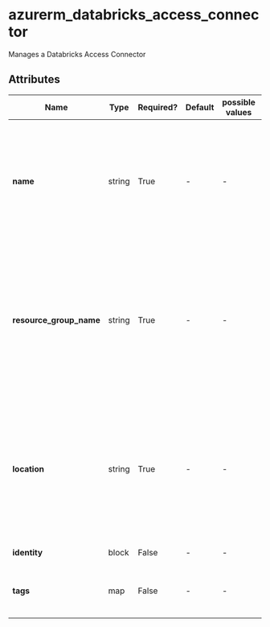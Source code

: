 # azurerm_databricks_access_connector

Manages a Databricks Access Connector

## Attributes

| Name | Type | Required? | Default  | possible values | Description |
| ---- | ---- | --------- | -------- | ----------- | ----------- |
| **name** | string | True | -  |  -  | Specifies the name of the Databricks Access Connector resource. Changing this forces a new resource to be created. | 
| **resource_group_name** | string | True | -  |  -  | The name of the Resource Group in which the Databricks Access Connector should exist. Changing this forces a new resource to be created. | 
| **location** | string | True | -  |  -  | Specifies the supported Azure location where the resource has to be created. Changing this forces a new resource to be created. | 
| **identity** | block | False | -  |  -  | An `identity` block. | 
| **tags** | map | False | -  |  -  | A mapping of tags to assign to the resource. | 


